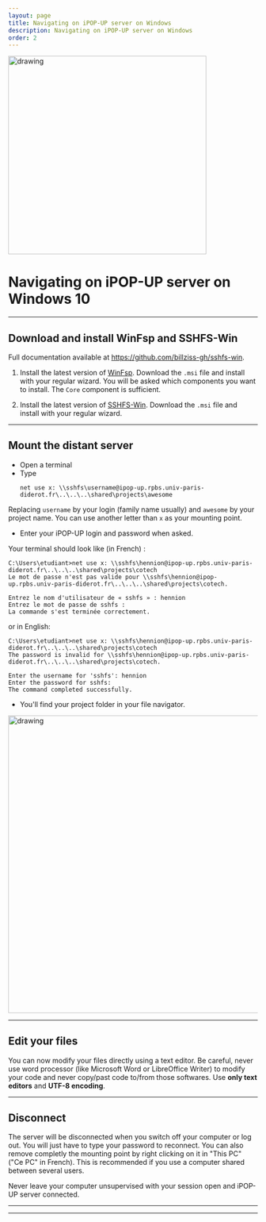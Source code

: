 ```yaml
---
layout: page
title: Navigating on iPOP-UP server on Windows
description: Navigating on iPOP-UP server on Windows
order: 2
---
```


<img src="{{site.baseurl}}/images/banner.png" alt="drawing" width="400"/>

# Navigating on iPOP-UP server on Windows 10

---
## Download and install WinFsp and SSHFS-Win

Full documentation available at https://github.com/billziss-gh/sshfs-win.

1. Install the latest version of [WinFsp](https://github.com/billziss-gh/winfsp/releases/latest).
Download the `.msi` file and install with your regular wizard. You will be asked which components you want to install. The `Core` component is sufficient. 

2. Install the latest version of [SSHFS-Win](https://github.com/billziss-gh/sshfs-win/releases).
Download the `.msi` file and install with your regular wizard.

---
## Mount the distant server 

- Open a terminal
- Type 
    ```
    net use x: \\sshfs\username@ipop-up.rpbs.univ-paris-diderot.fr\..\..\..\shared\projects\awesome  
    ```

Replacing `username` by your login (family name usually) and `awesome` by your project name. You can use another letter than `x` as your mounting point. 

- Enter your iPOP-UP login and password when asked. 

Your terminal should look like (in French) : 

    
    C:\Users\etudiant>net use x: \\sshfs\hennion@ipop-up.rpbs.univ-paris-diderot.fr\..\..\..\shared\projects\cotech                
    Le mot de passe n'est pas valide pour \\sshfs\hennion@ipop-up.rpbs.univ-paris-diderot.fr\..\..\..\shared\projects\cotech.

    Entrez le nom d'utilisateur de « sshfs » : hennion                                                                      
    Entrez le mot de passe de sshfs : 
    La commande s'est terminée correctement.
    

or in English: 

    
    C:\Users\etudiant>net use x: \\sshfs\hennion@ipop-up.rpbs.univ-paris-diderot.fr\..\..\..\shared\projects\cotech
    The password is invalid for \\sshfs\hennion@ipop-up.rpbs.univ-paris-diderot.fr\..\..\..\shared\projects\cotech.

    Enter the username for 'sshfs': hennion
    Enter the password for sshfs:
    The command completed successfully.
    


- You'll find your project folder in your file navigator.  

<img src="Done_eng.png" alt="drawing" width="600"/>

---
## Edit your files

You can now modify your files directly using a text editor. Be careful, never use word processor (like Microsoft Word or LibreOffice Writer) to modify your code and never copy/past code to/from those softwares. Use **only text editors** and **UTF-8 encoding**. 


---
## Disconnect

The server will be disconnected when you switch off your computer or log out. You will just have to type your password to reconnect. You can also remove completly the mounting point by right clicking on it in "This PC" ("Ce PC" in French). This is recommended if you use a computer shared between several users. 

Never leave your computer unsupervised with your session open and iPOP-UP server connected.  


---
---